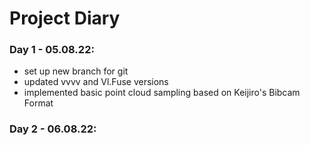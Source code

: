 # Project Diary


### Day 1 - 05.08.22: 
* set up new branch for git
* updated vvvv and Vl.Fuse versions
* implemented basic point cloud sampling based on Keijiro's Bibcam Format

### Day 2 - 06.08.22: 

